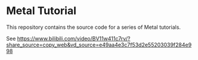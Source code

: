 # Metal Tutorial

This repository contains the source code for a series of Metal tutorials.

See https://www.bilibili.com/video/BV11w411c7rv/?share_source=copy_web&vd_source=e49aa4e3c7f53d2e55203039f284e998
